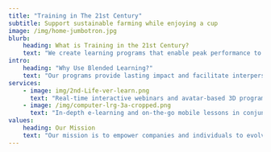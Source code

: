 ```yaml
---
title: "Training in The 21st Century"
subtitle: Support sustainable farming while enjoying a cup
image: /img/home-jumbotron.jpg
blurb:
    heading: What is Training in the 21st Century?
    text: "We create learning programs that enable peak performance to achieve strategic organizational objectives. Our blended learning solutions include a wide variety of methods that maximize understanding, retention, and utilization of new information. We work with our clients to identify, develop and implement a mix of tools customized to fit their specific needs and systems."
intro:
    heading: "Why Use Blended Learning?"
    text: "Our programs provide lasting impact and facilitate interpersonal relationships without the cost and inconvenience of face-to-face trainings. With blends of learning methodologies, we create exciting, engaging, effective real-time and self-paced programs."
services:
    - image: img/2nd-Life-ver-learn.png
      text: "Real-time interactive webinars and avatar-based 3D programs enable learners to interact and participate in discussions, which broaden, deepen, and personalize the experience."
    - image: /img/computer-lrg-3a-cropped.png
      text: "In-depth e-learning and on-the-go mobile lessons in conjunction with ancillary handbooks, step-by-step guides, and access to additional relevant resources make our custom self-paced programs effective, engaging, and memorable."
values:
    heading: Our Mission
    text: "Our mission is to empower companies and individuals to evolve in synchrony with a changing world."
---
```


